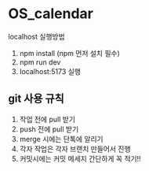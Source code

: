 # OS_calendar

localhost 실행방법
1. npm install (npm 먼저 설치 필수)
2. npm run dev
3. localhost:5173 실행

## git 사용 규칙
1. 작업 전에 pull 받기
2. push 전에 pull 받기
3. merge 시에는 단톡에 알리기
4. 각자 작업은 각자 브랜치 만들어서 진행
5. 커밋시에는 커밋 메세지 간단하게 꼭 적기!!